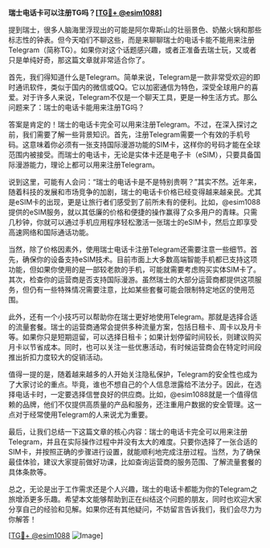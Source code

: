 **瑞士电话卡可以注册TG吗？[[TG💪+ @esim1088](https://t.me/s/esim1088)]**

提到瑞士，很多人脑海里浮现出的可能是阿尔卑斯山的壮丽景色、奶酪火锅和那些标志性的钟表。但今天咱们不聊这些，而是来聊聊瑞士的电话卡能不能用来注册Telegram（简称TG）。如果你对这个话题感兴趣，或者正准备去瑞士玩，又或者只是单纯好奇，那这篇文章就非常适合你了。

首先，我们得知道什么是Telegram。简单来说，Telegram是一款非常受欢迎的即时通讯软件，类似于国内的微信或QQ。它以加密通信为特色，深受全球用户的喜爱。对于许多人来说，Telegram不仅是一个聊天工具，更是一种生活方式。那么问题来了：瑞士的电话卡能用来注册TG吗？

答案是肯定的！瑞士的电话卡完全可以用来注册Telegram。不过，在深入探讨之前，我们需要了解一些背景知识。首先，注册Telegram需要一个有效的手机号码。这意味着你必须有一张支持国际漫游功能的SIM卡，这样你的号码才能在全球范围内被接受。而瑞士的电话卡，无论是实体卡还是电子卡（eSIM），只要具备国际漫游能力，理论上都可以用来注册Telegram。

说到这里，可能有人会问：“瑞士的电话卡是不是特别贵啊？”其实不然。近年来，随着科技的发展和市场竞争的加剧，瑞士的电话卡价格已经变得越来越亲民。尤其是eSIM卡的出现，更是让旅行者们感受到了前所未有的便利。比如，@esim1088提供的eSIM服务，就以其低廉的价格和便捷的操作赢得了众多用户的青睐。只需几秒钟，你就可以通过手机应用程序轻松激活一张瑞士的eSIM卡，然后立即享受高速网络和国际通话功能。

当然，除了价格因素外，使用瑞士电话卡注册Telegram还需要注意一些细节。首先，确保你的设备支持eSIM技术。目前市面上大多数高端智能手机都已支持这项功能，但如果你使用的是一部较老款的手机，可能就需要考虑购买实体SIM卡了。其次，检查你的运营商是否支持国际漫游。虽然瑞士的大部分运营商都提供这项服务，但仍有一些特殊情况需要注意，比如某些套餐可能会限制特定地区的使用范围。

此外，还有一个小技巧可以帮助你在瑞士更好地使用Telegram。那就是选择合适的流量套餐。瑞士的运营商通常会提供多种流量方案，包括日租卡、周卡以及月卡等。如果你只是短期逗留，可以选择日租卡；如果计划停留时间较长，则建议购买月卡以节省成本。同时，也可以关注一些优惠活动，有时候运营商会在特定时间段推出折扣力度较大的促销活动。

值得一提的是，随着越来越多的人开始关注隐私保护，Telegram的安全性也成为了大家讨论的重点。毕竟，谁也不想自己的个人信息泄露给不法分子。因此，在选择电话卡时，一定要选择信誉良好的供应商。比如，@esim1088就是一个值得信赖的品牌，他们不仅提供高质量的产品和服务，还注重用户数据的安全管理。这一点对于经常使用Telegram的人来说尤为重要。

最后，让我们总结一下这篇文章的核心内容：瑞士的电话卡完全可以用来注册Telegram，并且在实际操作过程中并没有太大的难度。只要你选择了一张合适的SIM卡，并按照正确的步骤进行设置，就能顺利地完成注册过程。当然，为了确保最佳体验，建议大家提前做好功课，比如查询运营商的服务范围、了解流量套餐的具体条款等。

总之，无论是出于工作需求还是个人兴趣，瑞士的电话卡都能为你的Telegram之旅增添更多乐趣。希望本文能够帮助到正在纠结这个问题的朋友，同时也欢迎大家分享自己的经验和见解。如果你还有其他疑问，不妨留言告诉我们，我们会尽力为你解答！

[[TG💪+ @esim1088](https://t.me/s/esim1088) ![Image](https://i.postimg.cc/4NQfJmqS/Snipaste-2025-05-13-00-14-12.png)]